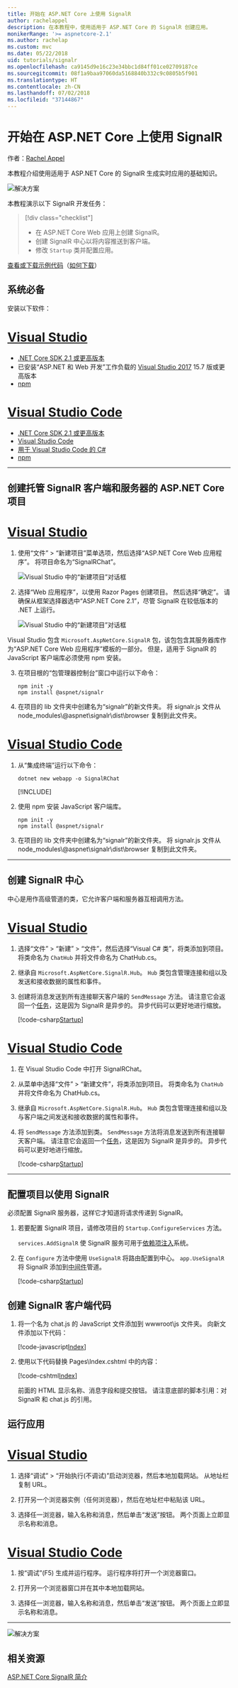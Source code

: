 ```yaml
---
title: 开始在 ASP.NET Core 上使用 SignalR
author: rachelappel
description: 在本教程中，使用适用于 ASP.NET Core 的 SignalR 创建应用。
monikerRange: '>= aspnetcore-2.1'
ms.author: rachelap
ms.custom: mvc
ms.date: 05/22/2018
uid: tutorials/signalr
ms.openlocfilehash: ca9145d9e16c23e34bbc1d84ff01ce02709187ce
ms.sourcegitcommit: 08f1a9baa97060da5168840b332c9c0805b5f901
ms.translationtype: HT
ms.contentlocale: zh-CN
ms.lasthandoff: 07/02/2018
ms.locfileid: "37144867"
---
```

# <a name="get-started-with-signalr-on-aspnet-core"></a>开始在 ASP.NET Core 上使用 SignalR

作者：[Rachel Appel](https://twitter.com/rachelappel)

本教程介绍使用适用于 ASP.NET Core 的 SignalR 生成实时应用的基础知识。

   ![解决方案](signalr/_static/signalr-get-started-finished.png)

本教程演示以下 SignalR 开发任务：

> [!div class="checklist"]
> * 在 ASP.NET Core Web 应用上创建 SignalR。
> * 创建 SignalR 中心以将内容推送到客户端。
> * 修改 `Startup` 类并配置应用。

[查看或下载示例代码](https://github.com/aspnet/Docs/tree/master/aspnetcore/tutorials/signalr/sample)（[如何下载](xref:tutorials/index#how-to-download-a-sample)）

## <a name="prerequisites"></a>系统必备

安装以下软件：

# <a name="visual-studiotabvisual-studio"></a>[Visual Studio](#tab/visual-studio)

* [.NET Core SDK 2.1 或更高版本](https://www.microsoft.com/net/download/all)
* 已安装“ASP.NET 和 Web 开发”工作负载的 [Visual Studio 2017](https://www.visualstudio.com/downloads/) 15.7 版或更高版本
* [npm](https://www.npmjs.com/get-npm)

# <a name="visual-studio-codetabvisual-studio-code"></a>[Visual Studio Code](#tab/visual-studio-code)

* [.NET Core SDK 2.1 或更高版本](https://www.microsoft.com/net/download/all)
* [Visual Studio Code](https://code.visualstudio.com/download)
* [用于 Visual Studio Code 的 C#](https://marketplace.visualstudio.com/items?itemName=ms-vscode.csharp)
* [npm](https://www.npmjs.com/get-npm)

-----

## <a name="create-an-aspnet-core-project-that-hosts-signalr-client-and-server"></a>创建托管 SignalR 客户端和服务器的 ASP.NET Core 项目

# <a name="visual-studiotabvisual-studio"></a>[Visual Studio](#tab/visual-studio/)

1. 使用“文件” > “新建项目”菜单选项，然后选择“ASP.NET Core Web 应用程序”。 将项目命名为“SignalRChat”。

   ![Visual Studio 中的“新建项目”对话框](signalr/_static/signalr-new-project-dialog.png)

2. 选择“Web 应用程序”，以使用 Razor Pages 创建项目。 然后选择“确定”。 请确保从框架选择器选中“ASP.NET Core 2.1”，尽管 SignalR 在较低版本的 .NET 上运行。

   ![Visual Studio 中的“新建项目”对话框](signalr/_static/signalr-new-project-choose-type.png)

Visual Studio 包含 `Microsoft.AspNetCore.SignalR` 包，该包包含其服务器库作为“ASP.NET Core Web 应用程序”模板的一部分。 但是，适用于 SignalR 的 JavaScript 客户端库必须使用 npm 安装。

3. 在项目根的“包管理器控制台”窗口中运行以下命令：

    ```console
    npm init -y
    npm install @aspnet/signalr
    ```

4. 在项目的 lib 文件夹中创建名为“signalr”的新文件夹。 将 signalr.js 文件从 node_modules\\@aspnet\signalr\dist\browser 复制到此文件夹。

# <a name="visual-studio-codetabvisual-studio-code"></a>[Visual Studio Code](#tab/visual-studio-code/)

1. 从“集成终端”运行以下命令：

    ```console
    dotnet new webapp -o SignalRChat
    ```

    [!INCLUDE[](~/includes/webapp-alias-notice.md)]

2. 使用 npm 安装 JavaScript 客户端库。

    ```console
    npm init -y
    npm install @aspnet/signalr
    ```

3. 在项目的 lib 文件夹中创建名为“signalr”的新文件夹。 将 signalr.js 文件从 node_modules\\@aspnet\signalr\dist\browser 复制到此文件夹。

---

## <a name="create-the-signalr-hub"></a>创建 SignalR 中心

中心是用作高级管道的类，它允许客户端和服务器互相调用方法。

# <a name="visual-studiotabvisual-studio"></a>[Visual Studio](#tab/visual-studio/)

1. 选择“文件” > “新建” > “文件”，然后选择“Visual C# 类”，将类添加到项目。 将类命名为 `ChatHub` 并将文件命名为 ChatHub.cs。

2. 继承自 `Microsoft.AspNetCore.SignalR.Hub`。 `Hub` 类包含管理连接和组以及发送和接收数据的属性和事件。

3. 创建将消息发送到所有连接聊天客户端的 `SendMessage` 方法。 请注意它会返回一个[任务](https://msdn.microsoft.com/library/system.threading.tasks.task(v=vs.110).aspx)，这是因为 SignalR 是异步的。 异步代码可以更好地进行缩放。

   [!code-csharp[Startup](signalr/sample/Hubs/ChatHub.cs)]

# <a name="visual-studio-codetabvisual-studio-code"></a>[Visual Studio Code](#tab/visual-studio-code/)

1. 在 Visual Studio Code 中打开 SignalRChat。

2. 从菜单中选择“文件” > “新建文件”，将类添加到项目。 将类命名为 `ChatHub` 并将文件命名为 ChatHub.cs。

3. 继承自 `Microsoft.AspNetCore.SignalR.Hub`。 `Hub` 类包含管理连接和组以及与客户端之间发送和接收数据的属性和事件。

4. 将 `SendMessage` 方法添加到类。 `SendMessage` 方法将消息发送到所有连接聊天客户端。 请注意它会返回一个[任务](/dotnet/api/system.threading.tasks.task)，这是因为 SignalR 是异步的。 异步代码可以更好地进行缩放。

   [!code-csharp[Startup](signalr/sample/Hubs/ChatHub.cs)]

-----

## <a name="configure-the-project-to-use-signalr"></a>配置项目以使用 SignalR

必须配置 SignalR 服务器，这样它才知道将请求传递到 SignalR。

1. 若要配置 SignalR 项目，请修改项目的 `Startup.ConfigureServices` 方法。

   `services.AddSignalR` 使 SignalR 服务可用于[依赖项注入](xref:fundamentals/dependency-injection)系统。

1. 在 `Configure` 方法中使用 `UseSignalR` 将路由配置到中心。 `app.UseSignalR` 将 SignalR 添加到[中间件](xref:fundamentals/middleware/index)管道。

   [!code-csharp[Startup](signalr/sample/Startup.cs?highlight=37,57-60)]

## <a name="create-the-signalr-client-code"></a>创建 SignalR 客户端代码

1. 将一个名为 chat.js 的 JavaScript 文件添加到 wwwroot\js 文件夹。 向新文件添加以下代码：

   [!code-javascript[Index](signalr/sample/wwwroot/js/chat.js)]

2. 使用以下代码替换 Pages\Index.cshtml 中的内容：

   [!code-cshtml[Index](signalr/sample/Pages/Index.cshtml)]

   前面的 HTML 显示名称、消息字段和提交按钮。 请注意底部的脚本引用：对 SignalR 和 chat.js 的引用。

## <a name="run-the-app"></a>运行应用

# <a name="visual-studiotabvisual-studio"></a>[Visual Studio](#tab/visual-studio)

1. 选择“调试” > “开始执行(不调试)”启动浏览器，然后本地加载网站。 从地址栏复制 URL。

1. 打开另一个浏览器实例（任何浏览器），然后在地址栏中粘贴该 URL。

1. 选择任一浏览器，输入名称和消息，然后单击“发送”按钮。 两个页面上立即显示名称和消息。

# <a name="visual-studio-codetabvisual-studio-code"></a>[Visual Studio Code](#tab/visual-studio-code)

1. 按“调试”(F5) 生成并运行程序。 运行程序将打开一个浏览器窗口。

1. 打开另一个浏览器窗口并在其中本地加载网站。

1. 选择任一浏览器，输入名称和消息，然后单击“发送”按钮。 两个页面上立即显示名称和消息。

---

  ![解决方案](signalr/_static/signalr-get-started-finished.png)

## <a name="related-resources"></a>相关资源

[ASP.NET Core SignalR 简介](xref:signalr/introduction)
